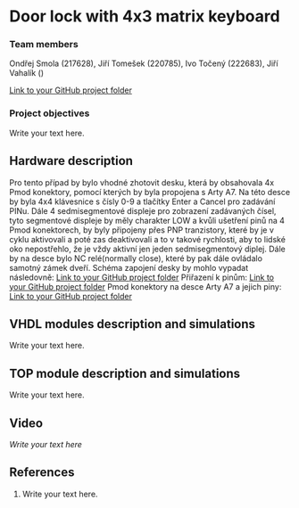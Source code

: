 # Door lock with 4x3 matrix keyboard

### Team members
Ondřej Smola (217628), Jiří Tomešek (220785), Ivo Točený (222683), Jiří Vahalík ()

[Link to your GitHub project folder]( https://github.com/xtomes07/DE1_projekt)

### Project objectives

Write your text here.


## Hardware description

Pro tento případ by bylo vhodné zhotovit desku, která by obsahovala 4x Pmod konektory, pomocí kterých by byla propojena s Arty A7. Na této desce by byla 4x4 klávesnice s čísly 
0-9 a tlačítky Enter a Cancel pro zadávání PINu. Dále 4 sedmisegmentové displeje pro zobrazení zadávaných čísel, tyto segmentové displeje by měly charakter LOW a kvůli ušetření 
pinů na 4 Pmod konektorech, by byly připojeny přes PNP tranzistory, které by je v cyklu aktivovali a poté zas deaktivovali a to v takové rychlosti, aby to lidské oko 
nepostřehlo, že je vždy aktivní jen jeden sedmisegmentový diplej. Dále by na desce bylo NC relé(normally close), které by pak dále ovládalo samotný zámek dveří. Schéma zapojení desky by mohlo 
vypadat následovně:
[Link to your GitHub project folder]( https://github.com/xtomes07/DE1_projekt/blob/main/Deska_schem.jpg )
Přiřazení k pinům:
[Link to your GitHub project folder]( https://github.com/xtomes07/DE1_projekt/blob/main/ZAPOJENI.png )
Pmod konektory na desce Arty A7 a jejich piny:
[Link to your GitHub project folder]( https://github.com/xtomes07/DE1_projekt/blob/main/piny_na_arty.PNG )

## VHDL modules description and simulations

Write your text here.


## TOP module description and simulations

Write your text here.


## Video

*Write your text here*


## References

   1. Write your text here.
